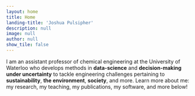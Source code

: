 ```yaml
---
layout: home
title: Home
landing-title: 'Joshua Pulsipher'
description: null
image: null
author: null
show_tile: false
---
```


I am an assistant professor of chemical engineering at the University of Waterloo who develops methods in <b>data-science</b> and <b>decision-making under uncertainty</b> to tackle engineering challenges pertaining to <b>sustainability</b>, <b>the environment</b>, <b>society</b>, and more. Learn more about me: my research, my teaching, my publications, my software, and more below!
